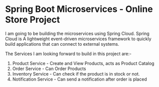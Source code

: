 # Spring Boot Microservices - Online Store Project

I am going to be building the microservices using Spring Cloud.
Spring Cloud is A lightweight event-driven microservices framework to quickly build applications that can connect to external systems.

The Services I am looking forward to build in this project are:-

1. Product Service - Create and View Products, acts as Product Catalog
2. Order Service - Can Order Products
3. Inventory Service - Can check if the product is in stock or not.
4. Notification Service - Can send a notification after order is placed
